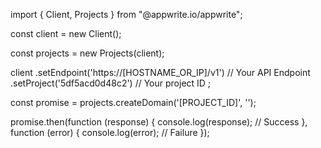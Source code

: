 import { Client, Projects } from "@appwrite.io/appwrite";

const client = new Client();

const projects = new Projects(client);

client
    .setEndpoint('https://[HOSTNAME_OR_IP]/v1') // Your API Endpoint
    .setProject('5df5acd0d48c2') // Your project ID
;

const promise = projects.createDomain('[PROJECT_ID]', '');

promise.then(function (response) {
    console.log(response); // Success
}, function (error) {
    console.log(error); // Failure
});